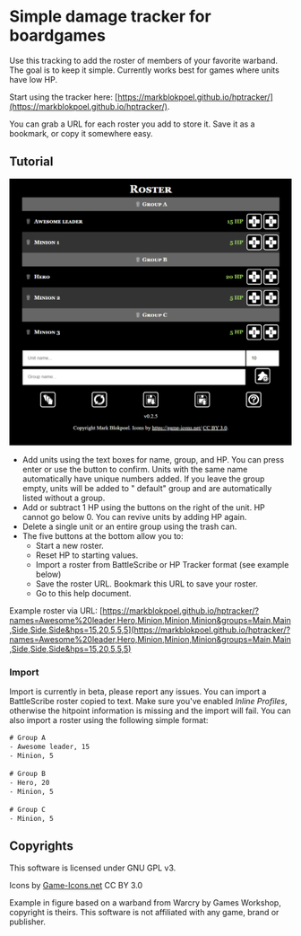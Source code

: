 # Simple damage tracker for boardgames
Use this tracking to add the roster of members of your favorite warband. The goal is to keep it simple. Currently works best for games where units have low HP.

Start using the tracker here: [https://markblokpoel.github.io/hptracker/](https://markblokpoel.github.io/hptracker/).

You can grab a URL for each roster you add to store it. Save it as a bookmark, or copy it somewhere easy.

## Tutorial
![Screen shot](screenshot_1.png)

- Add units using the text boxes for name, group, and HP. You can press enter or use the button to confirm. Units with the same name automatically have unique numbers added. If you leave the group empty, units will be added to " default" group and are automatically listed without a group.
- Add or subtract 1 HP using the buttons on the right of the unit. HP cannot go below 0. You can revive units by adding HP again.
- Delete a single unit or an entire group using the trash can.
- The five buttons at the bottom allow you to:
  - Start a new roster.
  - Reset HP to starting values.
  - Import a roster from BattleScribe or HP Tracker format (see example below)
  - Save the roster URL. Bookmark this URL to save your roster.
  - Go to this help document.

Example roster via URL:
[https://markblokpoel.github.io/hptracker/?names=Awesome%20leader,Hero,Minion,Minion,Minion&groups=Main,Main,Side,Side,Side&hps=15,20,5,5,5](https://markblokpoel.github.io/hptracker/?names=Awesome%20leader,Hero,Minion,Minion,Minion&groups=Main,Main,Side,Side,Side&hps=15,20,5,5,5)

### Import
Import is currently in beta, please report any issues. You can import a BattleScribe roster copied to text. Make sure you've enabled *Inline Profiles*, otherwise the hitpoint information is missing and the import will fail. You can also import a roster using the following simple format:

	# Group A
	- Awesome leader, 15
	- Minion, 5
	
	# Group B
	- Hero, 20
	- Minion, 5
	
	# Group C
	- Minion, 5

## Copyrights
This software is licensed under GNU GPL v3.

Icons by [Game-Icons.net](https://game-icons.net/) CC BY 3.0

Example in figure based on a warband from Warcry by Games Workshop, copyright is theirs. This software is not affiliated with any game, brand or publisher.

